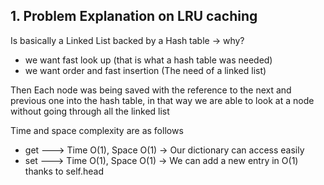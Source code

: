 ## 1. Problem Explanation on LRU caching 

Is basically a Linked List backed by a Hash table -> why?
* we want fast look up (that is what a hash table was needed)
* we want order and fast insertion (The need of a linked list)

Then Each node was being saved with the reference to the next and previous one into
the hash table, in that way we are able to look at a node without going through all
the linked list

Time and space complexity  are as follows
 * get --->  Time O(1), Space O(1) -> Our dictionary can access easily
 * set --->  Time O(1), Space O(1) -> We can add a new entry in O(1) thanks to self.head